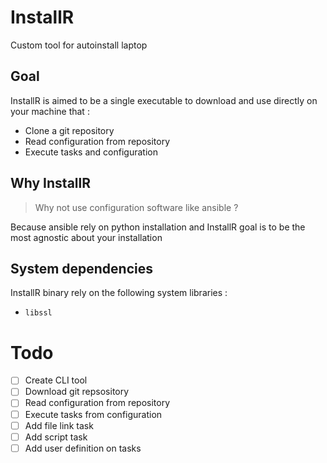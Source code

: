 # InstallR
Custom tool for autoinstall laptop

## Goal
InstallR is aimed to be a single executable to download and use directly on your machine that :
 * Clone a git repository
 * Read configuration from repository
 * Execute tasks and configuration

## Why InstallR 
> Why not use configuration software like ansible ?

Because ansible rely on python installation and InstallR goal is to be the most agnostic about your installation

## System dependencies

InstallR binary rely on the following system libraries :
 * `libssl`

# Todo

- [ ] Create CLI tool
- [ ] Download git repsository
- [ ] Read configuration from repository
- [ ] Execute tasks from configuration
- [ ] Add file link task
- [ ] Add script task
- [ ] Add user definition on tasks